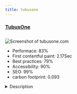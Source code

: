 ```yaml
---
title: tubusone
---
```


<div style="height: 3rem">
  <a href="https://tubusone.com"><h3>TubusOne</h3></a>
</div>
<img loading="lazy" src="/images/thumbs/tubusone.com.jpg" alt="Screenshot of tubusone.com" />
<ul>
  <li>Performace: 83%</li>
  <li>
    First contentful paint:
    2.17Sec
  </li>
  <li>Best practices: 79%</li>
  <li>Accessibility: 90%</li>
  <li>SEO: 99%</li>
  <li>carbon footprint: 0.093</li>
</ul>
<details>
  <summary>Description</summary>
  <p>Responsive website for TubusOne

TubusOne is a low-tech communication tool for people with mobility disabilities in arms and hands.It started to be a crowdfunding page for TubusOne and after the kick-start, the landingpage are developed into a website with, product description, b2b reseller area, video page and much more.

The website is built with Joomla 3.8.6 
The template and the majority of the modules is self created.

- The video modules is created with videojs: https://videojs.com/
- All the carousels are using Slick - http://kenwheeler.github.io/slick/</p>
</details>

